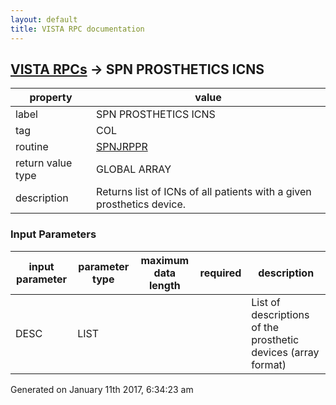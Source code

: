 ```yaml
---
layout: default
title: VISTA RPC documentation
---
```




## [VISTA RPCs](TableOfContent.md) &#8594; SPN PROSTHETICS ICNS 

 property | value 
--- | --- 
 label | SPN PROSTHETICS ICNS
 tag | COL
 routine | [SPNJRPPR](http://code.osehra.org/dox/Routine_SPNJRPPR_source.html)
 return value type | GLOBAL ARRAY
 description | Returns list of ICNs of all patients with a given prosthetics device.

### Input Parameters

| input parameter | parameter type | maximum data length | required | description | 
| --- | --- | --- | --- | --- | 
| DESC | LIST |  |  | List of descriptions of the prosthetic devices (array format) | 




Generated on January 11th 2017, 6:34:23 am